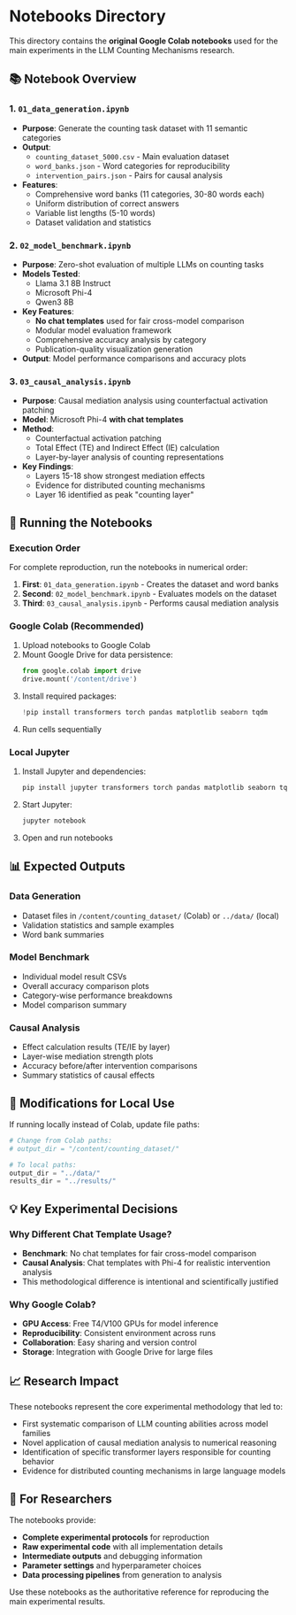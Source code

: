 # Notebooks Directory

This directory contains the **original Google Colab notebooks** used for the main experiments in the LLM Counting Mechanisms research.

## 📚 Notebook Overview

### 1. `01_data_generation.ipynb`
- **Purpose**: Generate the counting task dataset with 11 semantic categories
- **Output**: 
  - `counting_dataset_5000.csv` - Main evaluation dataset
  - `word_banks.json` - Word categories for reproducibility
  - `intervention_pairs.json` - Pairs for causal analysis
- **Features**:
  - Comprehensive word banks (11 categories, 30-80 words each)
  - Uniform distribution of correct answers
  - Variable list lengths (5-10 words)
  - Dataset validation and statistics

### 2. `02_model_benchmark.ipynb`
- **Purpose**: Zero-shot evaluation of multiple LLMs on counting tasks
- **Models Tested**:
  - Llama 3.1 8B Instruct
  - Microsoft Phi-4
  - Qwen3 8B
- **Key Features**:
  - **No chat templates** used for fair cross-model comparison
  - Modular model evaluation framework
  - Comprehensive accuracy analysis by category
  - Publication-quality visualization generation
- **Output**: Model performance comparisons and accuracy plots

### 3. `03_causal_analysis.ipynb`
- **Purpose**: Causal mediation analysis using counterfactual activation patching
- **Model**: Microsoft Phi-4 **with chat templates**
- **Method**: 
  - Counterfactual activation patching
  - Total Effect (TE) and Indirect Effect (IE) calculation
  - Layer-by-layer analysis of counting representations
- **Key Findings**: 
  - Layers 15-18 show strongest mediation effects
  - Evidence for distributed counting mechanisms
  - Layer 16 identified as peak "counting layer"

## 🚀 Running the Notebooks

### Execution Order
For complete reproduction, run the notebooks in numerical order:

1. **First**: `01_data_generation.ipynb` - Creates the dataset and word banks
2. **Second**: `02_model_benchmark.ipynb` - Evaluates models on the dataset  
3. **Third**: `03_causal_analysis.ipynb` - Performs causal mediation analysis

### Google Colab (Recommended)
1. Upload notebooks to Google Colab
2. Mount Google Drive for data persistence:
   ```python
   from google.colab import drive
   drive.mount('/content/drive')
   ```
3. Install required packages:
   ```python
   !pip install transformers torch pandas matplotlib seaborn tqdm
   ```
4. Run cells sequentially

### Local Jupyter
1. Install Jupyter and dependencies:
   ```bash
   pip install jupyter transformers torch pandas matplotlib seaborn tqdm
   ```
2. Start Jupyter:
   ```bash
   jupyter notebook
   ```
3. Open and run notebooks

## 📊 Expected Outputs

### Data Generation
- Dataset files in `/content/counting_dataset/` (Colab) or `../data/` (local)
- Validation statistics and sample examples
- Word bank summaries

### Model Benchmark
- Individual model result CSVs
- Overall accuracy comparison plots
- Category-wise performance breakdowns
- Model comparison summary

### Causal Analysis
- Effect calculation results (TE/IE by layer)
- Layer-wise mediation strength plots
- Accuracy before/after intervention comparisons
- Summary statistics of causal effects

## 🔧 Modifications for Local Use

If running locally instead of Colab, update file paths:

```python
# Change from Colab paths:
# output_dir = "/content/counting_dataset/"

# To local paths:
output_dir = "../data/"
results_dir = "../results/"
```

## 💡 Key Experimental Decisions

### Why Different Chat Template Usage?
- **Benchmark**: No chat templates for fair cross-model comparison
- **Causal Analysis**: Chat templates with Phi-4 for realistic intervention analysis
- This methodological difference is intentional and scientifically justified

### Why Google Colab?
- **GPU Access**: Free T4/V100 GPUs for model inference
- **Reproducibility**: Consistent environment across runs
- **Collaboration**: Easy sharing and version control
- **Storage**: Integration with Google Drive for large files

## 📈 Research Impact

These notebooks represent the core experimental methodology that led to:
- First systematic comparison of LLM counting abilities across model families
- Novel application of causal mediation analysis to numerical reasoning
- Identification of specific transformer layers responsible for counting behavior
- Evidence for distributed counting mechanisms in large language models

## 🔬 For Researchers

The notebooks provide:
- **Complete experimental protocols** for reproduction
- **Raw experimental code** with all implementation details
- **Intermediate outputs** and debugging information
- **Parameter settings** and hyperparameter choices
- **Data processing pipelines** from generation to analysis

Use these notebooks as the authoritative reference for reproducing the main experimental results.
